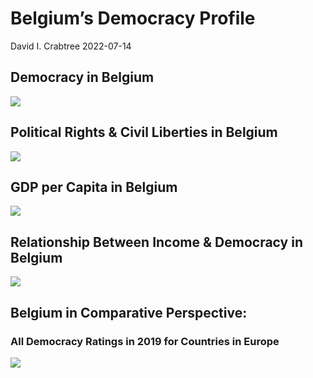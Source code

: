 Belgium’s Democracy Profile
================
David I. Crabtree
2022-07-14

## Democracy in Belgium

![](C:\Users\David\Desktop\PROGRA~1\FILESA~1\CFSS\hw06\reports\BELGIU~1/figure-gfm/Demscore-1.png)<!-- -->

## Political Rights & Civil Liberties in Belgium

![](C:\Users\David\Desktop\PROGRA~1\FILESA~1\CFSS\hw06\reports\BELGIU~1/figure-gfm/Political%20Rights%20&%20Civil%20Libs-1.png)<!-- -->

## GDP per Capita in Belgium

![](C:\Users\David\Desktop\PROGRA~1\FILESA~1\CFSS\hw06\reports\BELGIU~1/figure-gfm/GDP%20per%20Capita-1.png)<!-- -->

## Relationship Between Income & Democracy in Belgium

![](C:\Users\David\Desktop\PROGRA~1\FILESA~1\CFSS\hw06\reports\BELGIU~1/figure-gfm/Income%20&%20Dem-1.png)<!-- -->

## Belgium in Comparative Perspective:

### All Democracy Ratings in 2019 for Countries in Europe

![](C:\Users\David\Desktop\PROGRA~1\FILESA~1\CFSS\hw06\reports\BELGIU~1/figure-gfm/Democracy%20in%20Comparative%20Perspective-1.png)<!-- -->
